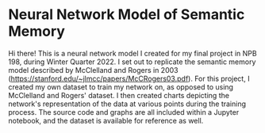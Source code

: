 # Neural Network Model of Semantic Memory
Hi there! This is a neural network model I created for my final project in NPB 198, 
during Winter Quarter 2022.
I set out to replicate the semantic memory model described by McClelland and Rogers in 2003 
(https://stanford.edu/~jlmcc/papers/McCRogers03.pdf).
For this project, I created my own dataset to train my network on, as opposed to using McClelland and Rogers' dataset. I then created charts depicting the network's representation of the data at various points during the training process.
The source code and graphs are all included within a Jupyter notebook, and the dataset is available for reference as well.

